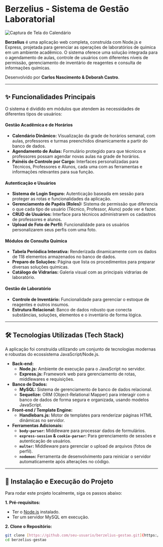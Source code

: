 # Berzelius - Sistema de Gestão Laboratorial

![Captura de Tela do Calendário](https://i.imgur.com/g0tX8fM.png) <!-- Sugestão: Tire uma screenshot final e atualize este link -->

**Berzelius** é uma aplicação web completa, construída com Node.js e Express, projetada para gerenciar as operações de laboratórios de química em um ambiente acadêmico. O sistema oferece uma solução integrada para o agendamento de aulas, controle de usuários com diferentes níveis de permissão, gerenciamento de inventário de reagentes e consulta de informações químicas.

Desenvolvido por **Carlos Nascimento & Deborah Castro**.

---

## ✨ Funcionalidades Principais

O sistema é dividido em módulos que atendem às necessidades de diferentes tipos de usuários:

#### Gestão Acadêmica e de Horários
* **Calendário Dinâmico:** Visualização da grade de horários semanal, com aulas, professores e turmas preenchidos dinamicamente a partir do banco de dados.
* **Agendamento de Aulas:** Formulário protegido para que técnicos e professores possam agendar novas aulas na grade de horários.
* **Painéis de Controle por Cargo:** Interfaces personalizadas para Técnicos, Professores e Alunos, cada uma com as ferramentas e informações relevantes para sua função.

#### Autenticação e Usuários
* **Sistema de Login Seguro:** Autenticação baseada em sessão para proteger as rotas e funcionalidades da aplicação.
* **Gerenciamento de Papéis (Roles):** Sistema de permissão que diferencia o que cada tipo de usuário (Técnico, Professor, Aluno) pode ver e fazer.
* **CRUD de Usuários:** Interface para técnicos administrarem os cadastros de professores e alunos.
* **Upload de Foto de Perfil:** Funcionalidade para os usuários personalizarem seus perfis com uma foto.

#### Módulos de Consulta Química
* **Tabela Periódica Interativa:** Renderizada dinamicamente com os dados de 118 elementos armazenados no banco de dados.
* **Preparo de Soluções:** Página que lista os procedimentos para preparar diversas soluções químicas.
* **Catálogo de Vidrarias:** Galeria visual com as principais vidrarias de laboratório.

#### Gestão de Laboratório
* **Controle de Inventário:** Funcionalidade para gerenciar o estoque de reagentes e outros insumos.
* **Estrutura Relacional:** Banco de dados robusto que conecta substâncias, soluções, elementos e o inventário de forma lógica.

---

## 🛠️ Tecnologias Utilizadas (Tech Stack)

A aplicação foi construída utilizando um conjunto de tecnologias modernas e robustas do ecossistema JavaScript/Node.js.

* **Back-end:**
    * **Node.js:** Ambiente de execução para o JavaScript no servidor.
    * **Express.js:** Framework web para gerenciamento de rotas, middlewares e requisições.
* **Banco de Dados:**
    * **MySQL:** Sistema de gerenciamento de banco de dados relacional.
    * **Sequelize:** ORM (Object-Relational Mapper) para interagir com o banco de dados de forma segura e organizada, usando modelos JavaScript.
* **Front-end / Template Engine:**
    * **Handlebars.js:** Motor de templates para renderizar páginas HTML dinâmicas no servidor.
* **Ferramentas Adicionais:**
    * **`body-parser`:** Middleware para processar dados de formulários.
    * **`express-session` & `cookie-parser`:** Para gerenciamento de sessões e autenticação de usuários.
    * **`multer`:** Middleware para gerenciar o upload de arquivos (fotos de perfil).
    * **`nodemon`:** Ferramenta de desenvolvimento para reiniciar o servidor automaticamente após alterações no código.

---

## 🚀 Instalação e Execução do Projeto

Para rodar este projeto localmente, siga os passos abaixo:

**1. Pré-requisitos:**
* Ter o [Node.js](https://nodejs.org/) instalado.
* Ter um servidor MySQL em execução.

**2. Clone o Repositório:**
```bash
git clone [https://github.com/seu-usuario/berzelius-gestao.git](https://github.com/seu-usuario/berzelius-gestao.git)
cd berzelius-gestao
